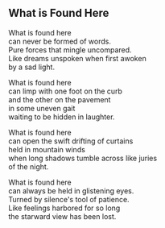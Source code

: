 What is Found Here
------------------

What is found here  
can never be formed of words.  
Pure forces that mingle uncompared.  
Like dreams unspoken when first awoken  
by a sad light.  

What is found here  
can limp with one foot on the curb  
and the other on the pavement  
in some uneven gait  
waiting to be hidden in laughter.  

What is found here   
can open the swift drifting of curtains  
held in mountain winds  
when long shadows tumble across like juries  
of the night.  

What is found here  
can always be held in glistening eyes.  
Turned by silence's tool of patience.  
Like feelings harbored for so long  
the starward view has been lost.